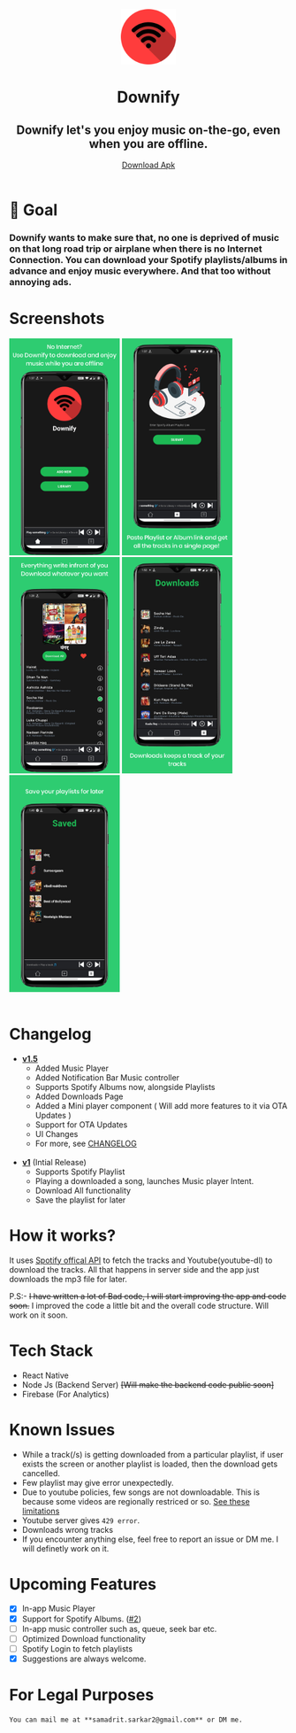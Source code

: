 <div align="center">
<img src='src/assets/homeLogo.png' width='100'>
<h1><strong>Downify</strong></h1>
<h2 >
    Downify let's you enjoy music on-the-go, even when you are offline.
    </h2>
</div>

<div align='center' >
<a href="https://github.com/samadritsarkar2/spotifyDown/blob/main/release/spotifyDown.apk?raw=true" >
Download Apk
</a>
 </div>
<br>

# 🎯 Goal

<h3>
Downify wants to make sure that, no one is deprived of music on that long road trip or airplane when there is no Internet Connection.
You can download your Spotify playlists/albums in advance and enjoy music everywhere. And that too without annoying ads.
</h3>

# Screenshots

<div>
    <img src="screenshots/1.png" width="200" />
    <img src="screenshots/2.png" width="200" />
    <img src="screenshots/3.png" width="200" />
    <img src="screenshots/4.png" width="200" />
    <img src="screenshots/5.png" width="200" />
</div>
<br>

# Changelog

- [**v1.5**](https://github.com/samadritsarkar2/spotifyDown/tree/version1.5)
  - Added Music Player
  - Added Notification Bar Music controller
  - Supports Spotify Albums now, alongside Playlists
  - Added Downloads Page
  - Added a Mini player component ( Will add more features to it via OTA Updates )
  - Support for OTA Updates
  - UI Changes
  - For more, see [CHANGELOG](/CHANGELOG.MD)
    <br>
    <br>
- [**v1**](https://github.com/samadritsarkar2/spotifyDown/tree/version1) (Intial Release)
  - Supports Spotify Playlist
  - Playing a downloaded a song, launches Music player Intent.
  - Download All functionality
  - Save the playlist for later

# How it works?

It uses <a href="https://developer.spotify.com/">Spotify offical API</a> to fetch the tracks and Youtube(youtube-dl) to download the tracks. All that happens in server side and the app just downloads the mp3 file for later.

P.S:- ~~I have written a lot of Bad code, I will start improving the app and code soon.~~
I improved the code a little bit and the overall code structure. Will work on it soon.

# Tech Stack

- React Native
- Node Js (Backend Server) ~~[Will make the backend code public soon]~~
- Firebase (For Analytics)

# Known Issues

- While a track(/s) is getting downloaded from a particular playlist, if user exists the screen or another playlist is loaded, then the download gets cancelled.
- Few playlist may give error unexpectedly.
- Due to youtube policies, few songs are not downloadable. This is because some videos are regionally restriced or so. [See these limitations](https://github.com/fent/node-ytdl-core#limitations)
- Youtube server gives `429 error`.
- Downloads wrong tracks
- If you encounter anything else, feel free to report an issue or DM me. I will definetly work on it.

# Upcoming Features

- [x] In-app Music Player
- [x] Support for Spotify Albums. ([#2](https://github.com/samadritsarkar2/spotifyDown/issues/2))
- [ ] In-app music controller such as, queue, seek bar etc.
- [ ] Optimized Download functionality
- [ ] Spotify Login to fetch playlists
- [x] Suggestions are always welcome.

# For Legal Purposes

    You can mail me at **samadrit.sarkar2@gmail.com** or DM me.
